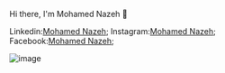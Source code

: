 Hi there, I'm Mohamed Nazeh 👋

Linkedin:[Mohamed Nazeh](https://www.linkedin.com/in/mohamed-nazeh-898687238/);
Instagram:[Mohamed Nazeh](https://www.instagram.com/m0hamed_nazeh/);
Facebook:[Mohamed Nazeh](https://www.facebook.com/profile.php?id=100024945301456&mibextid=ZbWKwL);


![image](https://user-images.githubusercontent.com/104228032/207697769-d3860b12-7c43-4241-b7e8-0ece9fcc1369.png)


<!---
mohamednazehh/mohamednazehh is a ✨ special ✨ repository because its `README.md` (this file) appears on your GitHub profile.
You can click the Preview link to take a look at your changes.
--->
